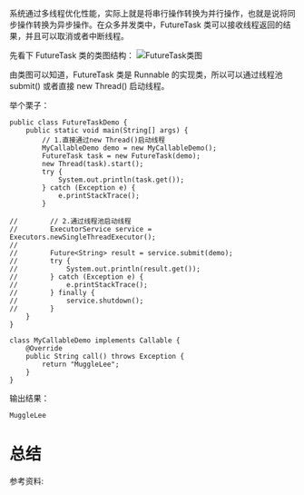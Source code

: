 系统通过多线程优化性能，实际上就是将串行操作转换为并行操作，也就是说将同步操作转换为异步操作。在众多并发类中，FutureTask 类可以接收线程返回的结果，并且可以取消或者中断线程。

先看下 FutureTask 类的类图结构：
![FutureTask类图](https://raw.githubusercontent.com/MuggleLee/PicGo/master/FutureTask/FutureTask%20%E7%B1%BB%E5%9B%BE%E7%BB%93%E6%9E%84.jpg)

由类图可以知道，FutureTask 类是 Runnable 的实现类，所以可以通过线程池 submit() 或者直接 new Thread() 启动线程。

举个栗子：

```language
public class FutureTaskDemo {
    public static void main(String[] args) {
        // 1.直接通过new Thread()启动线程
        MyCallableDemo demo = new MyCallableDemo();
        FutureTask task = new FutureTask(demo);
        new Thread(task).start();
        try {
            System.out.println(task.get());
        } catch (Exception e) {
            e.printStackTrace();
        }

//        // 2.通过线程池启动线程
//        ExecutorService service = Executors.newSingleThreadExecutor();
//
//        Future<String> result = service.submit(demo);
//        try {
//            System.out.println(result.get());
//        } catch (Exception e) {
//            e.printStackTrace();
//        } finally {
//            service.shutdown();
//        }
    }
}

class MyCallableDemo implements Callable {
    @Override
    public String call() throws Exception {
        return "MuggleLee";
    }
}
```

输出结果：
```language
MuggleLee
```


# 总结

参考资料: